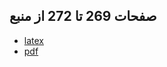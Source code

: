 
## صفحات  269  تا  272  از منبع

- [latex](https://github.com/Maryam-Vatani/PNU_3991_AR/blob/main/Theory-of-Languages-and-Machines/%D8%A7%D8%B1%D8%A7%D8%A6%D9%87%20%D9%84%D8%A7%D8%AA%DA%A9/MVatani%20(P%20269%20-%20P%20272)%20-%20Latex.tex)
- [pdf](https://github.com/Maryam-Vatani/PNU_3991_AR/blob/main/Theory-of-Languages-and-Machines/%D8%A7%D8%B1%D8%A7%D8%A6%D9%87%20%D9%84%D8%A7%D8%AA%DA%A9/MVatani%20(P%20269%20-%20P%20272)%20-%20Latex.pdf)

